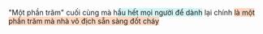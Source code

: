 "Một phần trăm" cuối cùng mà h<span style="background:rgba(173, 239, 239, 0.55)">ầu hết mọi người để dành</span> lại chính <span style="background:rgba(255, 183, 139, 0.55)">là một phần trăm mà nhà vô địch sẵn sàng đốt cháy</span>